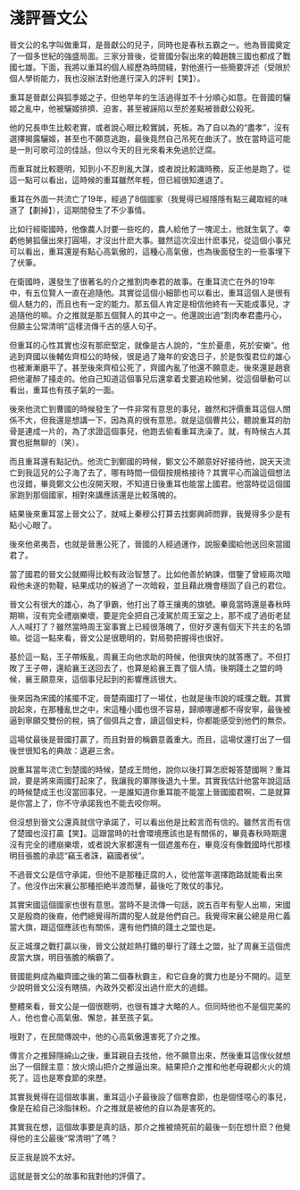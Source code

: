 # 淺評晉文公

晉文公的名字叫做重耳，是晉獻公的兒子，同時也是春秋五霸之一。他為晉國奠定了一個多世紀的強盛局面。三家分晉後，從晉國分裂出來的韓趙魏三國也都成了戰國七雄。下面，我將以重耳的個人經歷為時間綫，對他進行一些簡要評述（受限於個人學術能力，我也沒辦法對他進行深入的評判【笑】）。

重耳是晉獻公與狐季姬之子，但他早年的生活過得並不十分順心如意。在晉國的驪姬之亂中，他被驪姬排擠、迫害，甚至被誣陷以至於差點被晉獻公殺死。

他的兄長申生比較老實，或者說心眼比較實誠，死板。為了自以為的“盡孝”，沒有選擇揭露驪姬，甚至也不願意逃跑，最後竟然自己吊死在曲沃了。放在當時這可能是一則可歌可泣的佳話，但以今天的目光來看未免過於迂腐。

而重耳就比較聰明，知到小不忍則亂大謀，或者說比較識時務，反正他是跑了。從這一點可以看出，這時候的重耳雖然年輕，但已經很知進退了。

重耳在外面一共流亡了19年，經過了8個國家（我覺得已經隱隱有點三藏取經的味道了【劃掉】），這期間發生了不少事情。

比如行經衛國時，他像農人討要一些吃的，農人給他了一塊泥土，他就生氣了。幸虧他舅狐偃出來打圓場，才沒出什麽大事。雖然這次沒出什麽事兒，從這個小事兒可以看出，重耳還是有點心高氣傲的，這種心高氣傲，也為後面發生的一些事埋下了伏筆。

在衛國時，還發生了很著名的介之推割肉奉君的故事。在重耳流亡在外的19年中，有五位賢人一直在追隨他。其實從這個小細節也可以看出，重耳這個人是很有個人魅力的，而且也有一定的能力。那五個人肯定是相信他終有一天能成事兒，才追隨他的嘛。介之推就是那五個賢人的其中之一。他還說出過“割肉奉君盡丹心，但願主公常清明”這樣流傳千古的感人句子。

但重耳的心性其實也沒有那麽堅定，就像是古人說的，“生於憂患，死於安樂”。他逃到齊國以後輔佐齊桓公的時候，很是過了幾年的安逸日子，於是恢復君位的雄心也被漸漸磨平了。甚至後來齊桓公死了，齊國內亂了他還不願意走。後來還是趙衰把他灌醉了擡走的。他自己知道這個事兒后還拿着戈要追殺他舅。從這個舉動可以看出，重耳也有孩子氣的一面。

後來他流亡到曹國的時候發生了一件非常有意思的事兒，雖然和評價重耳這個人關係不大，但我還是想講一下，因為真的很有意思。就是這個曹共公，聽說重耳的肋骨是連成一片的，為了求證這個事兒，他跑去偷看重耳洗澡了。就，有時候古人其實也挺無聊的（笑）。

而且重耳還有點記仇。他流亡到鄭國的時候，鄭文公不願意好好接待他，說天天流亡到我這兒的公子海了去了，哪有時間一個個按規格接待？其實平心而論這個想法也沒錯，畢竟鄭文公也沒開天眼，不知道日後重耳也能當上國君。他當時從這個國家跑到那個國家，相對來講應該還是比較落魄的。

結果後來重耳當上晉文公了，就喊上秦穆公打算去找鄭興師問罪，我覺得多少是有點小心眼了。

後來他弟夷吾，也就是晉惠公死了，晉國的人經過運作，說服秦國給他送回來當國君了。

當了國君的晉文公就顯得比較有政治智慧了。比如他善於納諫，借鑒了曾經兩次暗殺他未遂的勃鞮，結果成功的躲過了一次暗殺，並且藉此機會穩固了自己的君位。

晉文公有很大的雄心，為了爭霸，他打出了尊王攘夷的旗號。畢竟當時還是春秋時期嘛，沒有完全禮崩樂壞，要是完全把自己凌駕於周王室之上，那不成了過街老鼠人人喊打了？雖然當時周王室事實上已經很落魄了，但好歹還有個天下共主的名頭嘛。從這一點來看，晉文公是很聰明的，對局勢把握得也很好。

基於這一點，王子帶叛亂，周襄王向他求助的時候，他很爽快的就答應了。不但打敗了王子帶，還給襄王送回去了，也算是給襄王賣了個人情。後期踐土之盟的時候，襄王願意來，這個事兒起到的影響應該很大。

後來因為宋國的搖擺不定，晉楚兩國打了一場仗，也就是後市說的城濮之戰。其實說起來，在那種亂世之中，宋這種小國也很不容易，歸順哪邊都不得安寧，最後被逼到寧願交雙份的稅，搞了個弭兵之會，讀這個史料，你都能感受到他們的無奈。

這場仗最後是晉國打贏了，而且對晉的稱霸意義重大。而且，這場仗還打出了一個後世很知名的典故：退避三舍。

說重耳當年流亡到楚國的時候，楚成王問他，說你以後打算怎麽報答楚國啊？重耳說，要是將來兩國打起來了，我讓我的軍隊後退九十里。其實我估計他當年說這話的時候楚成王也沒當回事兒，一是誰知道你重耳能不能當上晉國國君啊，二是就算是你當上了，你不守承諾我也不能去咬你啊。

但沒想到晉文公還真就信守承諾了，可以看出他是比較言而有信的。雖然言而有信了楚國也沒打贏【笑】。這跟當時的社會環境應該也是有關係的，畢竟春秋時期還沒有完全的禮崩樂壞，或者說大家都還有一個遮羞布在，畢竟沒有像戰國時代那樣明目張膽的承認“竊玉者誅，竊國者侯”。

不過晉文公是信守承諾，但他不是那種迂腐的人，從他當年選擇跑路就能看出來了。他沒作出宋襄公那種拒絶半渡而擊，最後吃了敗仗的事兒。

其實宋國這個國家也很有意思。當時不是流傳一句話，說五百年有聖人出嘛，宋國又是殷商的後裔，他們總覺得所謂的聖人就是他們自己。我覺得宋襄公總是用仁義當大旗，跟這個應該也有關係，還有他們搞的踐土之盟也是。

反正城濮之戰打贏以後，晉文公就趁熱打鐵的舉行了踐土之盟，扯了周襄王這個虎皮當大旗，明目張膽的稱霸了。

晉國能夠成為繼齊國之後的第二個春秋霸主，和它自身的實力也是分不開的。這至少說明晉文公沒有瞎搞，內政外交都沒出過什麽大的過錯。

整體來看，晉文公是一個很聰明，也很有雄才大略的人。但同時他也不是個完美的人，他也會心高氣傲、懈怠，甚至孩子氣。

哦對了，在民間傳說中，他的心高氣傲還害死了介之推。

傳言介之推歸隱綿山之後，重耳親自去找他，他不願意出來，然後重耳這傢伙就想出了一個餿主意：放火燒山把介之推逼出來。結果把介之推和他老母親都火火的燒死了。這也是寒食節的來歷。

其實我覺得在這個故事裏，重耳這小子最後設了個寒食節，也是個怪噁心的事兒，像是在給自己涂脂抹粉。介之推就是被他的自以為是害死的。

其實我在想，這個故事要是真的話，那介之推被燒死前的最後一刻在想什麽？他覺得他的主公最後“常清明”了嗎？

反正我是說不太好。

這就是晉文公的故事和我對他的評價了。